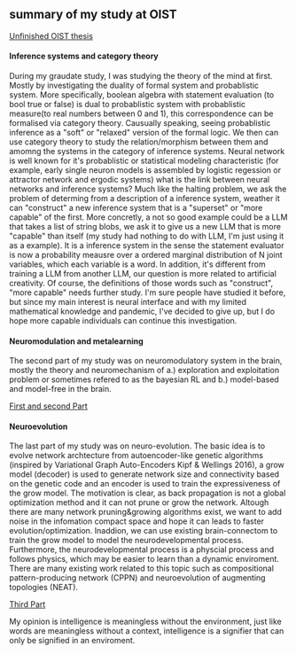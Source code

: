 ## summary of my study at OIST
[Unfinished OIST thesis](https://drive.google.com/file/d/1jariPMU7iGL-CjnGvYbMNb_OPeQ67wKm/view?usp=sharing)


#### Inference systems and category theory
During my graudate study, I was studying the theory of the mind at first. Mostly by investigating the duality of formal system and probablistic system. More specifically, boolean algebra with statement evaluation (to bool true or false) is dual to probablistic system with probablistic measure(to real numbers between 0 and 1), this correspondence can be formalised via category theory. Causually speaking, seeing probablistic inference as a "soft" or "relaxed" version of the formal logic. We then can use category theory to study the relation/morphism between them and amomng the systems in the category of inference systems. Neural network is well known for it's probablistic or statistical modeling characteristic (for example, early single neuron models is assembled by logistic regession or attractor network and ergodic systems) what is the link between neural networks and inference systems? Much like the halting problem, we ask the problem of determing from a description of a inference system, weather it can "construct" a new inference system that is a "superset" or "more capable" of the first. More concretly, a not so good example could be a LLM that takes a list of string blobs, we ask it to give us a new LLM that is more "capable" than itself (my study had nothing to do with LLM, I'm just using it as a example). It is a inference system in the sense the statement evaluator is now a probability meausre over a ordered marginal distribution of N joint variables, which each variable is a word. In addition, it's different from training a LLM from another LLM, our question is more related to artificial creativity. Of course, the definitions of those words such as "construct", "more capable" needs further study. I'm sure people have studied it before, but since my main interest is neural interface and with my limited mathematical knowledge and pandemic, I've decided to give up, but I do hope more capable individuals can continue this investigation.

#### Neuromodulation and metalearning
The second part of my study was on neuromodulatory system in the brain, mostly the theory and neuromechanism of a.) exploration and exploitation problem or sometimes refered to as the bayesian RL and b.) model-based and model-free in the brain. 

[First and second Part](https://docs.google.com/presentation/d/1jPPnCfTKtLa-FB4haYS3q-Nw1tRfzGPv/edit?usp=sharing&ouid=112627724459090659537&rtpof=true&sd=true)


#### Neuroevolution
The last part of my study was on neuro-evolution. The basic idea is to evolve network archtecture from autoencoder-like genetic algorithms (inspired by Variational Graph Auto-Encoders Kipf & Wellings 2016), a grow model (decoder) is used to generate network size and connectivity based on the genetic code and an encoder is used to train the expressiveness of the grow model. The motivation is clear, as back propagation is not a global optimization method and it can not prune or grow the network. Altough there are many network pruning&growing algorithms exist, we want to add noise in the infomation compact space and hope it can leads to faster evolution/optimization. Inaddion, we can use existing brain-connectom to train the grow model to model the neurodevelopmental process. Furthermore, the neurodevelopmental process is a physcial process and follows physics, which may be easier to learn than a dynamic enviroment. There are many existing work related to this topic such as compositional pattern-producing network (CPPN) and neuroevolution of augmenting topologies (NEAT).

[Third Part](https://docs.google.com/presentation/d/1sCNji51QUQItBJBHxFXrNFq6mAAnAGI1/edit?usp=sharing&ouid=112627724459090659537&rtpof=true&sd=true)


My opinion is intelligence is meaningless without the environment, just like words are meaningless without a context, intelligence is a signifier that can only be signified in an enviroment.   

